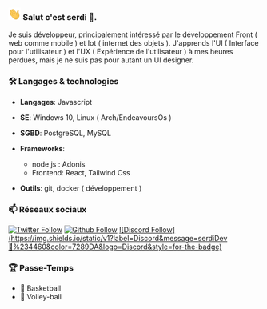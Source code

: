 ### <img src="https://github.com/serdiDev/serdiDev/blob/e96d637cd2c9c866a0e79139cfae52de81e7f5f1/hi.gif" width="25" height="25"/> Salut c'est serdi 🦁.
Je suis développeur, principalement intéressé par le développement Front ( web comme mobile ) et Iot ( internet des objets ). 
J'apprends l'UI ( Interface pour l'utilisateur ) et l'UX ( Expérience de l'utilisateur ) à mes heures perdues, mais je ne suis pas pour autant un UI designer.

<!--
**serdiDev/serdiDev** is a ✨ _special_ ✨ repository because its `README.md` (this file) appears on your GitHub profile.

Here are some ideas to get you started:

- 🔭 I’m currently working on ...
- 🌱 I’m currently learning ...
- 👯 I’m looking to collaborate on ...
- 🤔 I’m looking for help with ...
- 💬 Ask me about ...
- 📫 How to reach me: ...
- 😄 Pronouns: ...
- ⚡ Fun fact: ...
-->

### 🛠 Langages & technologies

  - **Langages**: Javascript

  - **SE**: Windows 10, Linux ( Arch/EndeavoursOs )

  - **SGBD**: PostgreSQL, MySQL

  - **Frameworks**:
    - node js : Adonis
    - Frontend: React, Tailwind Css

  - **Outils**: git, docker ( développement )

### 📫 Réseaux sociaux
  [![Twitter Follow](https://img.shields.io/twitter/follow/serdiDev?color=%231DA1F2&label=Follow%20me&logo=Twitter&style=for-the-badge)](https://twitter.com/serdiDev)
  [![Github Follow](https://img.shields.io/github/followers/serdiDev?color=000000&label=My%20Github&logo=Github&style=for-the-badge)](https://github.com/serdiDev)
  [![Discord Follow](https://img.shields.io/static/v1?label=Discord&message=serdiDev 🦁%234460&color=7289DA&logo=Discord&style=for-the-badge)]()

### 🏆 Passe-Temps
- 🏀 Basketball
- 🏐 Volley-ball

 
